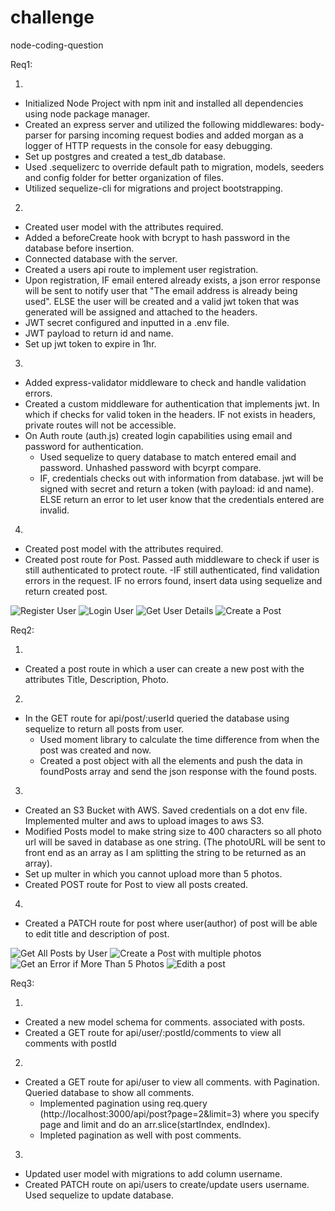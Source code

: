 # challenge

node-coding-question

Req1:

1.

- Initialized Node Project with npm init and installed all dependencies using node package manager.
- Created an express server and utilized the following middlewares: body-parser for parsing incoming request bodies and added morgan as a logger of HTTP requests in the console for easy debugging.
- Set up postgres and created a test_db database.
- Used .sequelizerc to override default path to migration, models, seeders and config folder for better organization of files.
- Utilized sequelize-cli for migrations and project bootstrapping.

2.

- Created user model with the attributes required.
- Added a beforeCreate hook with bcrypt to hash password in the database before insertion.
- Connected database with the server.
- Created a users api route to implement user registration.
- Upon registration, IF email entered already exists, a json error response will be sent to notify user that "The email address is already being used". ELSE the user will be created and a valid jwt token that was generated will be assigned and attached to the headers.
- JWT secret configured and inputted in a .env file.
- JWT payload to return id and name.
- Set up jwt token to expire in 1hr.

3.

- Added express-validator middleware to check and handle validation errors.
- Created a custom middleware for authentication that implements jwt. In which if checks for valid token in the headers. IF not exists in headers, private routes will not be accessible.
- On Auth route (auth.js) created login capabilities using email and password for authentication.
  - Used sequelize to query database to match entered email and password. Unhashed password with bcyrpt compare.
  - IF, credentials checks out with information from database. jwt will be signed with secret and return a token (with payload: id and name). ELSE return an error to let user know that the credentials entered are invalid.

4.

- Created post model with the attributes required.
- Created post route for Post. Passed auth middleware to check if user is still authenticated to protect route.
  -IF still authenticated, find validation errors in the request. IF no errors found, insert data using sequelize and return
  created post.

![Register User](https://github.com/hayreenfly/coding-challenge/blob/master/SCREENSHOTS-FOR-API-CALLS/POST-register-user.png?raw=true)
![Login User](https://github.com/hayreenfly/coding-challenge/blob/master/SCREENSHOTS-FOR-API-CALLS/POST-login-user.png?raw=true)
![Get User Details](https://github.com/hayreenfly/coding-challenge/blob/master/SCREENSHOTS-FOR-API-CALLS/GET-get-user-details.png?raw=true)
![Create a Post](https://github.com/hayreenfly/coding-challenge/blob/master/SCREENSHOTS-FOR-API-CALLS/POST-create-post.png?raw=true)

Req2:

1.

- Created a post route in which a user can create a new post with the attributes Title, Description, Photo.

2.

- In the GET route for api/post/:userId queried the database using sequelize to return all posts from user.
  - Used moment library to calculate the time difference from when the post was created and now.
  - Created a post object with all the elements and push the data in foundPosts array and send the json response with the found posts.

3.

- Created an S3 Bucket with AWS. Saved credentials on a dot env file. Implemented multer and aws to upload images to aws S3. 
- Modified Posts model to make string size to 400 characters so all photo url will be saved in database as one string. (The photoURL will be sent to front end as an array as I am splitting the string to be returned as an array).
- Set up multer in which you cannot upload more than 5 photos.
- Created POST route for Post to view all posts created.

4.
- Created a PATCH route for post where user(author) of post will be able to edit title and description of post.

![Get All Posts by User](https://github.com/hayreenfly/coding-challenge/blob/req2/SCREENSHOTS-FOR-API-CALLS/GET-all-posts-by-userId.png?raw=true)
![Create a Post with multiple photos](https://github.com/hayreenfly/coding-challenge/blob/req2/SCREENSHOTS-FOR-API-CALLS/POST-post-with-multiple-photos.png?raw=true)
![Get an Error if More Than 5 Photos](https://github.com/hayreenfly/coding-challenge/blob/req2/SCREENSHOTS-FOR-API-CALLS/POST-post-error-more-than-5.png?raw=true)
![Edith a post](https://github.com/hayreenfly/coding-challenge/blob/req2/SCREENSHOTS-FOR-API-CALLS/POST-edit-post.png?raw=true)


Req3:

1.

- Created a new model schema for comments. associated with posts.
- Created a GET route for api/user/:postId/comments to view all comments with postId

2.
- Created a GET route for api/user to view all comments. with Pagination. Queried database to show all comments.
  - Implemented pagination using req.query (http://localhost:3000/api/post?page=2&limit=3) where you specify page and limit and do an arr.slice(startIndex, endIndex).
  - Impleted pagination as well with post comments.

3.
- Updated user model with migrations to add column username.
- Created PATCH route on api/users to create/update users username. Used sequelize to update database.


